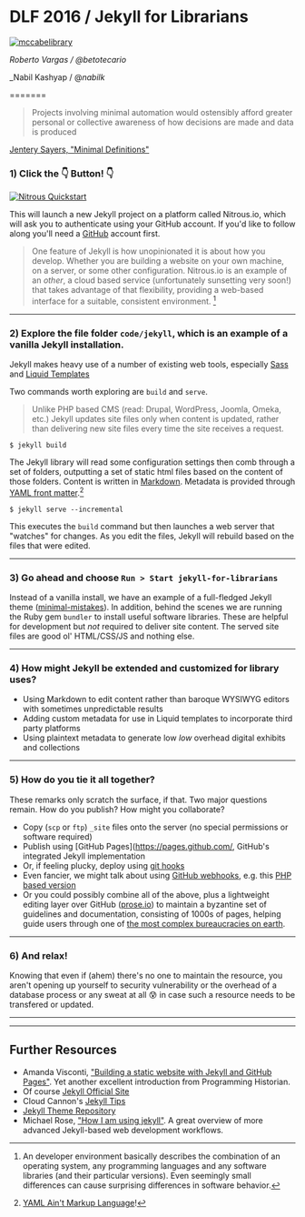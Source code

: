 # DLF 2016 / Jekyll for Librarians

[![mccabelibrary](https://raw.githubusercontent.com/swat-ds/jekyll-for-librarians/master/assets/img/favicon-96x96.png)](http://ds.swarthmore.edu)

_Roberto Vargas / @betotecario_

_Nabil Kashyap / @_nabilk_

=======

>Projects involving minimal automation would ostensibly afford greater personal or collective awareness of how decisions are made and data is produced

[Jentery Sayers, "Minimal Definitions"](https://go-dh.github.io/mincomp/thoughts/2016/10/02/minimal-definitions/)

### 1) Click the :point_down: Button! :point_down:

[![Nitrous Quickstart](https://nitrous-image-icons.s3.amazonaws.com/quickstart.svg)](https://www.nitrous.io/quickstart?repo=https%3A%2F%2Fgithub.com%2Fswat-ds%2Fjekyll-for-librarians)

This will launch a new Jekyll project on a platform called Nitrous.io, which will ask you to authenticate using your GitHub account. If you'd like to follow along you'll need a [GitHub](https://github.com/) account first.

> One feature of Jekyll is how unopinionated it is about how you develop. Whether you are building a website on your own machine, on a server, or some other configuration. Nitrous.io is an example of an *other*, a cloud based service (unfortunately sunsetting very soon!) that takes advantage of that flexibility, providing a web-based interface for a suitable, consistent environment. [^1]

---

### 2) Explore the file folder `code/jekyll`, which is an example of a vanilla Jekyll installation.

Jekyll makes heavy use of a number of existing web tools, especially [Sass](http://sass-lang.com/guide) and [Liquid Templates](https://github.com/Shopify/liquid/wiki)

Two commands worth exploring are `build` and `serve`. 

> Unlike PHP based CMS (read: Drupal, WordPress, Joomla, Omeka, etc.) Jekyll updates site files only when content is updated, rather than delivering new site files every time the site receives a request.

`$ jekyll build`

The Jekyll library will read some configuration settings then comb through a set of folders, outputting a set of static html files based on the content of those folders. Content is written in [Markdown](https://github.com/adam-p/markdown-here/wiki/Markdown-Cheatsheet). Metadata is provided through [YAML front matter](https://jekyllrb.com/docs/frontmatter/).[^2]

`$ jekyll serve --incremental` 

This executes the `build` command but then launches a web server that "watches" for changes. As you edit the files, Jekyll will rebuild based on the files that were edited.

---

### 3) Go ahead and choose `Run > Start jekyll-for-librarians`

Instead of a vanilla install, we have an example of a full-fledged Jekyll theme ([minimal-mistakes](https://github.com/mmistakes/minimal-mistakes)). In addition, behind the scenes we are running the Ruby gem `bundler` to install useful software libraries. These are helpful for development but *not* required to deliver site content. The served site files are good ol' HTML/CSS/JS and nothing else.

---

### 4) How might Jekyll be extended and customized for library uses?

- Using Markdown to edit content rather than baroque WYSIWYG editors with sometimes unpredictable results
- Adding custom metadata for use in Liquid templates to incorporate third party platforms
- Using plaintext metadata to generate low *low* overhead digital exhibits and collections

---

### 5) How do you tie it all together?

These remarks only scratch the surface, if that. Two major questions remain. How do you publish? How might you collaborate?

- Copy (`scp` or `ftp`) `_site` files onto the server (no special permissions or software required)
- Publish using [GitHub Pages](https://pages.github.com/, GitHub's integrated Jekyll implementation
- Or, if feeling plucky, deploy using [git hooks](https://jekyllrb.com/docs/deployment-methods/)
- Even fancier, we might talk about using [GitHub webhooks](https://developer.github.com/webhooks/), e.g. this [PHP based version](https://github.com/dintel/php-github-webhook)
- Or you could possibly combine all of the above, plus a lightweight editing layer over GitHub ([prose.io](http://prose.io/#about)) to maintain a byzantine set of guidelines and documentation, consisting of 1000s of pages, helping guide users through one of [the most complex bureaucracies on earth](https://www.healthcare.gov/).

---

### 6) And relax!

Knowing that even if (ahem) there's no one to maintain the resource, you aren't opening up yourself to security vulnerability or the overhead of a database process or any sweat at all :cold_sweat: in case such a resource needs to be transfered or updated. 

---

[^1]: An developer environment basically describes the combination of an operating system, any programming languages and any software libraries (and their particular versions). Even seemingly small differences can cause surprising differences in software behavior.
[^2]: [YAML Ain't Markup Language](http://yaml.org/)!

---

## Further Resources

- Amanda Visconti, ["Building a static website with Jekyll and GitHub Pages"](http://programminghistorian.org/lessons/building-static-sites-with-jekyll-github-pages). Yet another excellent introduction from Programming Historian.
- Of course [Jekyll Official Site](https://jekyllrb.com/)
- Cloud Cannon's [Jekyll Tips](http://jekyll.tips/)
- [Jekyll Theme Repository](http://www.jekyllthemes.io/)
- Michael Rose, ["How I am using jekyll"](https://mademistakes.com/articles/using-jekyll-2016/). A great overview of more advanced Jekyll-based web development workflows.
